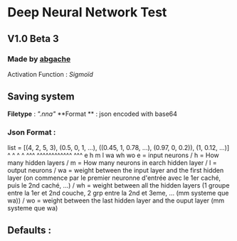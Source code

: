 # Deep Neural Network Test
## V1.0 Beta 3
### Made by [abgache](https://abgache.pro/)
Activation Function : _Sigmoïd_

## Saving system
**Filetype** : _".nna"_
**Format ** : json encoded with base64
### Json Format : 
list = [(4, 2, 5, 3), (0.5, 0, 1, ...), ((0.45, 1, 0.78, ...), (0.97, 0, 0.2)), (1, 0.12, ...)]
        ^  ^  ^  ^        ^^^                       ^^^^^^^^^^^^                    ^^^
        e  h  m  l         wa                            wh                          wo
e = input neurons / h = How many hidden layers / m = How many neurons in earch hidden layer / l = output neurons / 
wa = weight between the input layer and the first hidden layer (on commence par le premier neuronne d'entrée avec le 1er caché, puis le 2nd caché, ...) /
wh = weight between all the hidden layers (1 groupe entre la 1er et 2nd couche, 2 grp entre la 2nd et 3eme, ... (mm systeme que wa)) / 
wo = weight between the last hidden layer and the ouput layer (mm systeme que wa)
## Defaults :
